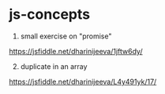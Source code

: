 # js-concepts


1. small exercise on "promise"

https://jsfiddle.net/dharinijeeva/1jftw6dy/


2. duplicate in an array 

https://jsfiddle.net/dharinijeeva/L4y491yk/17/
